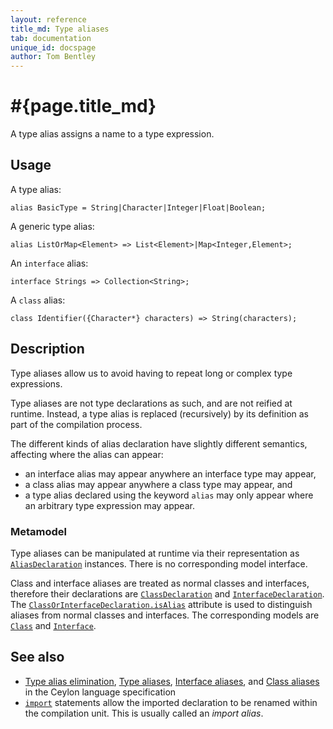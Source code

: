 ```yaml
---
layout: reference
title_md: Type aliases
tab: documentation
unique_id: docspage
author: Tom Bentley
---
```


# #{page.title_md}

A type alias assigns a name to a type expression. 

## Usage 

A type alias:

<!-- try: -->
    alias BasicType = String|Character|Integer|Float|Boolean;

A generic type alias:

<!-- try: -->
    alias ListOrMap<Element> => List<Element>|Map<Integer,Element>;

An `interface` alias:

<!-- try: -->
    interface Strings => Collection<String>;
    
A `class` alias:

<!-- try: -->
    class Identifier({Character*} characters) => String(characters);

## Description

Type aliases allow us to avoid having to repeat long or complex type 
expressions. 

Type aliases are not type declarations as such, and are not reified at 
runtime. Instead, a type alias is replaced (recursively) by its definition 
as part of the compilation process. 

The different kinds of alias declaration have slightly different semantics, 
affecting where the alias can appear:

- an interface alias may appear anywhere an interface type may appear,
- a class alias may appear anywhere a class type may appear, and
- a type alias declared using the keyword `alias` may only appear where 
  an arbitrary type expression may appear.

### Metamodel

Type aliases can be manipulated at runtime via their representation as
[`AliasDeclaration`](#{site.urls.apidoc_1_0}/meta/declaration/AliasDeclaration.type.html) 
instances. There is no corresponding model interface.

Class and interface aliases are treated as normal classes and interfaces,
therefore their declarations are
[`ClassDeclaration`](#{site.urls.apidoc_1_0}/meta/declaration/ClassDeclaration.type.html)
and
[`InterfaceDeclaration`](#{site.urls.apidoc_1_0}/meta/declaration/InterfaceDeclaration.type.html).
The 
[`ClassOrInterfaceDeclaration.isAlias`](#{site.urls.apidoc_1_0}/meta/declaration/ClassOrInterfaceDeclaration.type.html#isAlias) 
attribute is used to distinguish aliases from normal classes and interfaces.
The corresponding models are
[`Class`](#{site.urls.apidoc_1_0}/meta/model/Class.type.html)
and
[`Interface`](#{site.urls.apidoc_1_0}/meta/model/Interface.type.html).

## See also

* [Type alias elimination](#{site.urls.spec_current}#typealiaselimination),
  [Type aliases](#{site.urls.spec_current}#typealiases),
  [Interface aliases](#{site.urls.spec_current}#interfacealiases), and
  [Class aliases](#{site.urls.spec_current}#classaliases) in the Ceylon
  language specification
* [`import`](../../statement/import) statements allow the imported 
  declaration to be renamed within the compilation unit. This is 
  usually called an *import alias*.
